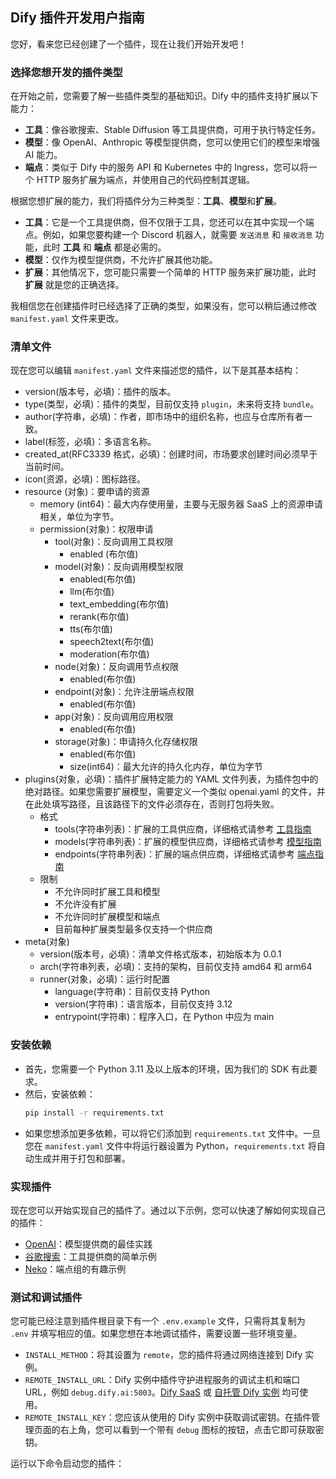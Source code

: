 ## Dify 插件开发用户指南

您好，看来您已经创建了一个插件，现在让我们开始开发吧！

### 选择您想开发的插件类型

在开始之前，您需要了解一些插件类型的基础知识。Dify 中的插件支持扩展以下能力：
- **工具**：像谷歌搜索、Stable Diffusion 等工具提供商，可用于执行特定任务。
- **模型**：像 OpenAI、Anthropic 等模型提供商，您可以使用它们的模型来增强 AI 能力。
- **端点**：类似于 Dify 中的服务 API 和 Kubernetes 中的 Ingress，您可以将一个 HTTP 服务扩展为端点，并使用自己的代码控制其逻辑。

根据您想扩展的能力，我们将插件分为三种类型：**工具**、**模型**和**扩展**。
- **工具**：它是一个工具提供商，但不仅限于工具，您还可以在其中实现一个端点。例如，如果您要构建一个 Discord 机器人，就需要 `发送消息` 和 `接收消息` 功能，此时 **工具** 和 **端点** 都是必需的。
- **模型**：仅作为模型提供商，不允许扩展其他功能。
- **扩展**：其他情况下，您可能只需要一个简单的 HTTP 服务来扩展功能，此时 **扩展** 就是您的正确选择。

我相信您在创建插件时已经选择了正确的类型，如果没有，您可以稍后通过修改 `manifest.yaml` 文件来更改。

### 清单文件

现在您可以编辑 `manifest.yaml` 文件来描述您的插件，以下是其基本结构：
- version(版本号，必填)：插件的版本。
- type(类型，必填)：插件的类型，目前仅支持 `plugin`，未来将支持 `bundle`。
- author(字符串，必填)：作者，即市场中的组织名称，也应与仓库所有者一致。
- label(标签，必填)：多语言名称。
- created_at(RFC3339 格式，必填)：创建时间，市场要求创建时间必须早于当前时间。
- icon(资源，必填)：图标路径。
- resource (对象)：要申请的资源
  - memory (int64)：最大内存使用量，主要与无服务器 SaaS 上的资源申请相关，单位为字节。
  - permission(对象)：权限申请
    - tool(对象)：反向调用工具权限
      - enabled (布尔值)
    - model(对象)：反向调用模型权限
      - enabled(布尔值)
      - llm(布尔值)
      - text_embedding(布尔值)
      - rerank(布尔值)
      - tts(布尔值)
      - speech2text(布尔值)
      - moderation(布尔值)
    - node(对象)：反向调用节点权限
      - enabled(布尔值) 
    - endpoint(对象)：允许注册端点权限
      - enabled(布尔值)
    - app(对象)：反向调用应用权限
      - enabled(布尔值)
    - storage(对象)：申请持久化存储权限
      - enabled(布尔值)
      - size(int64)：最大允许的持久化内存，单位为字节
- plugins(对象，必填)：插件扩展特定能力的 YAML 文件列表，为插件包中的绝对路径。如果您需要扩展模型，需要定义一个类似 openai.yaml 的文件，并在此处填写路径，且该路径下的文件必须存在，否则打包将失败。
  - 格式
    - tools(字符串列表)：扩展的工具供应商，详细格式请参考 [工具指南](https://docs.dify.ai/plugins/schema-definition/tool)
    - models(字符串列表)：扩展的模型供应商，详细格式请参考 [模型指南](https://docs.dify.ai/plugins/schema-definition/model)
    - endpoints(字符串列表)：扩展的端点供应商，详细格式请参考 [端点指南](https://docs.dify.ai/plugins/schema-definition/endpoint)
  - 限制
    - 不允许同时扩展工具和模型
    - 不允许没有扩展
    - 不允许同时扩展模型和端点
    - 目前每种扩展类型最多仅支持一个供应商
- meta(对象)
  - version(版本号，必填)：清单文件格式版本，初始版本为 0.0.1
  - arch(字符串列表，必填)：支持的架构，目前仅支持 amd64 和 arm64
  - runner(对象，必填)：运行时配置
    - language(字符串)：目前仅支持 Python
    - version(字符串)：语言版本，目前仅支持 3.12
    - entrypoint(字符串)：程序入口，在 Python 中应为 main

### 安装依赖

- 首先，您需要一个 Python 3.11 及以上版本的环境，因为我们的 SDK 有此要求。
- 然后，安装依赖：
    ```bash
    pip install -r requirements.txt
    ```
- 如果您想添加更多依赖，可以将它们添加到 `requirements.txt` 文件中。一旦您在 `manifest.yaml` 文件中将运行器设置为 Python，`requirements.txt` 将自动生成并用于打包和部署。

### 实现插件

现在您可以开始实现自己的插件了。通过以下示例，您可以快速了解如何实现自己的插件：
- [OpenAI](https://github.com/langgenius/dify-plugin-sdks/tree/main/python/examples/openai)：模型提供商的最佳实践
- [谷歌搜索](https://github.com/langgenius/dify-plugin-sdks/tree/main/python/examples/google)：工具提供商的简单示例
- [Neko](https://github.com/langgenius/dify-plugin-sdks/tree/main/python/examples/neko)：端点组的有趣示例

### 测试和调试插件

您可能已经注意到插件根目录下有一个 `.env.example` 文件，只需将其复制为 `.env` 并填写相应的值。如果您想在本地调试插件，需要设置一些环境变量。
- `INSTALL_METHOD`：将其设置为 `remote`，您的插件将通过网络连接到 Dify 实例。
- `REMOTE_INSTALL_URL`：Dify 实例中插件守护进程服务的调试主机和端口 URL，例如 `debug.dify.ai:5003`。[Dify SaaS](https://debug.dify.ai) 或 [自托管 Dify 实例](https://docs.dify.ai/en/getting-started/install-self-hosted/readme) 均可使用。
- `REMOTE_INSTALL_KEY`：您应该从使用的 Dify 实例中获取调试密钥。在插件管理页面的右上角，您可以看到一个带有 `debug` 图标的按钮，点击它即可获取密钥。

运行以下命令启动您的插件：
